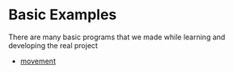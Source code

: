 # Basic Examples

There are many basic programs that we made while learning and developing the real project

- [movement](./movement/program.md)
